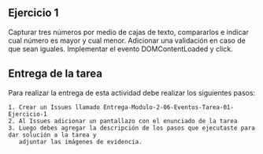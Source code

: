 ## Ejercicio 1

Capturar tres números por medio de cajas de texto, compararlos e indicar cual número es mayor y cual menor. Adicionar una validación en caso de que sean iguales.
Implementar el evento DOMContentLoaded y click.

## Entrega de la tarea

Para realizar la entrega de esta actividad debe realizar los siguientes pasos:

    1. Crear un Issues llamado Entrega-Modulo-2-06-Eventos-Tarea-01-Ejercicio-1
    2. Al Issues adicionar un pantallazo con el enunciado de la tarea
    3. Luego debes agregar la descripción de los pasos que ejecutaste para dar solución a la tarea y 
       adjuntar las imágenes de evidencia.  


